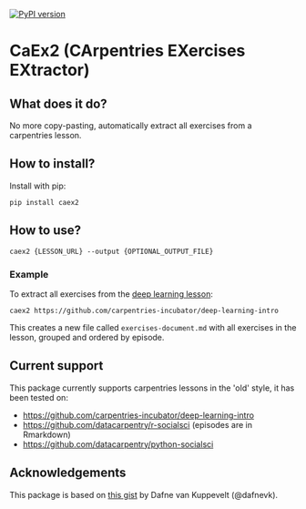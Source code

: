 [![PyPI version](https://badge.fury.io/py/caex2.svg)](https://badge.fury.io/py/caex2)

# CaEx2 (CArpentries EXercises EXtractor)
## What does it do?
No more copy-pasting, automatically extract all exercises from a carpentries lesson.

## How to install?
Install with pip:
```
pip install caex2
```

## How to use?
```commandline
caex2 {LESSON_URL} --output {OPTIONAL_OUTPUT_FILE}
```

### Example
To extract all exercises from the [deep learning lesson](https://github.com/carpentries-incubator/deep-learning-intro):
```commandline
caex2 https://github.com/carpentries-incubator/deep-learning-intro
```
This creates a new file called `exercises-document.md` with all exercises in the lesson,
grouped and ordered by episode.

## Current support
This package currently supports carpentries lessons in the 'old' style, it has been tested on:
* https://github.com/carpentries-incubator/deep-learning-intro
* https://github.com/datacarpentry/r-socialsci (episodes are in Rmarkdown)
* https://github.com/datacarpentry/python-socialsci

## Acknowledgements
This package is based on [this gist](https://gist.github.com/dafnevk/6b235e09d5d72f3a71eb662a72fd3ef2) by Dafne van Kuppevelt (@dafnevk).
